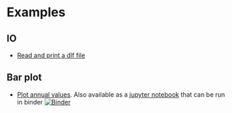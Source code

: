 # Examples

## IO

 * [Read and print a dlf file](io/read_and_print_dlf.py)

## Bar plot

 * [Plot annual values](plot/plot_annual_values.py). Also available as a [jupyter notebook](plot/plot_annual_values.ipynb) that can be run in binder [![Binder](https://mybinder.org/badge_logo.svg)](https://mybinder.org/v2/gh/daisy-model/daisy-vis/bar-plot?labpath=doc%2Fplot%2Fplot_annual_values.ipynb)
